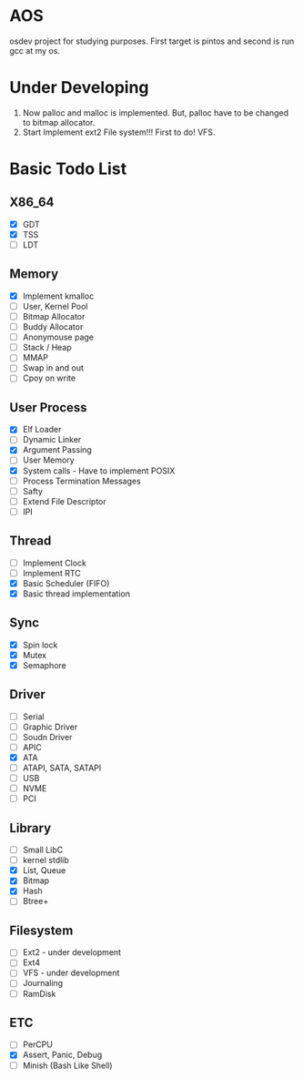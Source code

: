 # AOS
osdev project for studying purposes. First target is pintos and second is run gcc at my os.

# Under Developing
1. Now palloc and malloc is implemented. But, palloc have to be changed to bitmap allocator.
2. Start Implement ext2 File system!!! First to do! VFS.

# Basic Todo List
## X86_64
- [x] GDT
- [x] TSS
- [ ] LDT
## Memory
- [x] Implement kmalloc
- [ ] User, Kernel Pool
- [ ] Bitmap Allocator
- [ ] Buddy Allocator
- [ ] Anonymouse page
- [ ] Stack / Heap
- [ ] MMAP
- [ ] Swap in and out
- [ ] Cpoy on write
## User Process
- [x] Elf Loader
- [ ] Dynamic Linker
- [x] Argument Passing
- [ ] User Memory
- [x] System calls - Have to implement POSIX
- [ ] Process Termination Messages
- [ ] Safty
- [ ] Extend File Descriptor
- [ ] IPI
## Thread
- [ ] Implement Clock
- [ ] Implement RTC
- [x] Basic Scheduler (FIFO)
- [x] Basic thread implementation
## Sync
- [x] Spin lock
- [x] Mutex
- [x] Semaphore
## Driver
- [ ] Serial
- [ ] Graphic Driver
- [ ] Soudn Driver
- [ ] APIC
- [x] ATA
- [ ] ATAPI, SATA, SATAPI
- [ ] USB
- [ ] NVME
- [ ] PCI
## Library
- [ ] Small LibC
- [ ] kernel stdlib
- [x] List, Queue
- [x] Bitmap
- [x] Hash
- [ ] Btree+
## Filesystem
- [ ] Ext2 - under development
- [ ] Ext4
- [ ] VFS - under development
- [ ] Journaling
- [ ] RamDisk
## ETC
- [ ] PerCPU
- [x] Assert, Panic, Debug
- [ ] Minish (Bash Like Shell)
